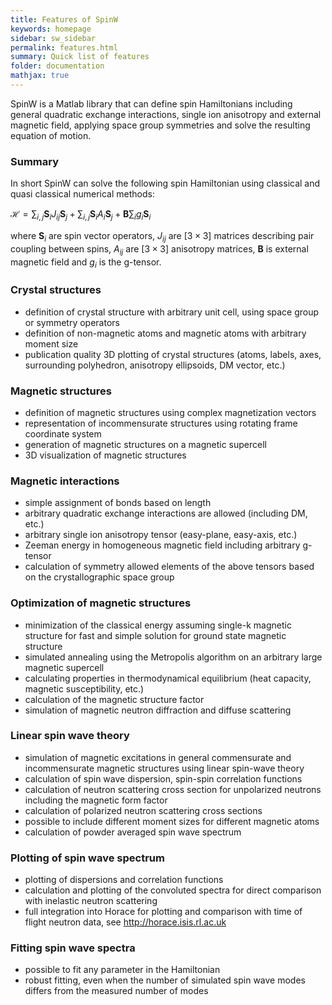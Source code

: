 ```yaml
---
title: Features of SpinW
keywords: homepage
sidebar: sw_sidebar
permalink: features.html
summary: Quick list of features
folder: documentation
mathjax: true
---
```


SpinW is a Matlab library that can define spin Hamiltonians including general quadratic exchange interactions, single ion anisotropy and external magnetic field, applying space group symmetries and solve the resulting equation of motion.

### Summary

In short SpinW can solve the following spin Hamiltonian using classical and quasi classical numerical methods:

$\mathcal{H} = \sum_{i,j} \textbf{S}_i J_{ij}\textbf{S}_j + \sum_{i,j}\textbf{S}_i A_i\textbf{S}_j + \textbf{B}\sum_i g_i\textbf{S}_i$

where $\textbf{S}_i$ are spin vector operators, $J_{ij}$ are $[3\times 3]$ matrices describing pair coupling between spins, $A_{ij}$ are $[3\times 3]$ anisotropy matrices, $\textbf{B}$ is external magnetic field and $g_i$ is the g-tensor.

### Crystal structures

* definition of crystal structure with arbitrary unit cell, using space group or symmetry operators
* definition of non-magnetic atoms and magnetic atoms with arbitrary moment size
* publication quality 3D plotting of crystal structures (atoms, labels, axes, surrounding polyhedron, anisotropy ellipsoids, DM vector, etc.)

### Magnetic structures

* definition of magnetic structures using complex magnetization vectors
* representation of incommensurate structures using rotating frame coordinate system
* generation of magnetic structures on a magnetic supercell
* 3D visualization of magnetic structures

### Magnetic interactions

* simple assignment of bonds based on length
* arbitrary quadratic exchange interactions are allowed (including DM, etc.)
* arbitrary single ion anisotropy tensor (easy-plane, easy-axis, etc.)
* Zeeman energy in homogeneous magnetic field including arbitrary g-tensor
* calculation of symmetry allowed elements of the above tensors based on the crystallographic space group

### Optimization of magnetic structures

* minimization of the classical energy assuming single-k magnetic structure for fast and simple solution for ground state magnetic structure
* simulated annealing using the Metropolis algorithm on an arbitrary large magnetic supercell
* calculating properties in thermodynamical equilibrium (heat capacity, magnetic susceptibility, etc.)
* calculation of the magnetic structure factor
* simulation of magnetic neutron diffraction and diffuse scattering

### Linear spin wave theory

* simulation of magnetic excitations in general commensurate and incommensurate magnetic structures using linear spin-wave theory
* calculation of spin wave dispersion, spin-spin correlation functions
* calculation of neutron scattering cross section for unpolarized neutrons including the magnetic form factor
* calculation of polarized neutron scattering cross sections
* possible to include different moment sizes for different magnetic atoms
* calculation of powder averaged spin wave spectrum

### Plotting of spin wave spectrum

* plotting of dispersions and correlation functions
* calculation and plotting of the convoluted spectra for direct comparison with inelastic neutron scattering
* full integration into Horace for plotting and comparison with time of flight neutron data, see http://horace.isis.rl.ac.uk

### Fitting spin wave spectra

* possible to fit any parameter in the Hamiltonian
* robust fitting, even when the number of simulated spin wave modes differs from the measured number of modes

